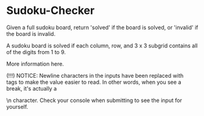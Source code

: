# Sudoku-Checker

Given a full sudoku board, return 'solved' if the board is solved, or 'invalid' if the board is invalid.

A sudoku board is solved if each column, row, and 3 x 3 subgrid contains all of the digits from 1 to 9. 

More information here.

(!!!) NOTICE: Newline characters in the inputs have been replaced with <br /> tags to make the value easier to read. In other words, when you see a break, it's actually a

\n
character. Check your console when submitting to see the input for yourself.